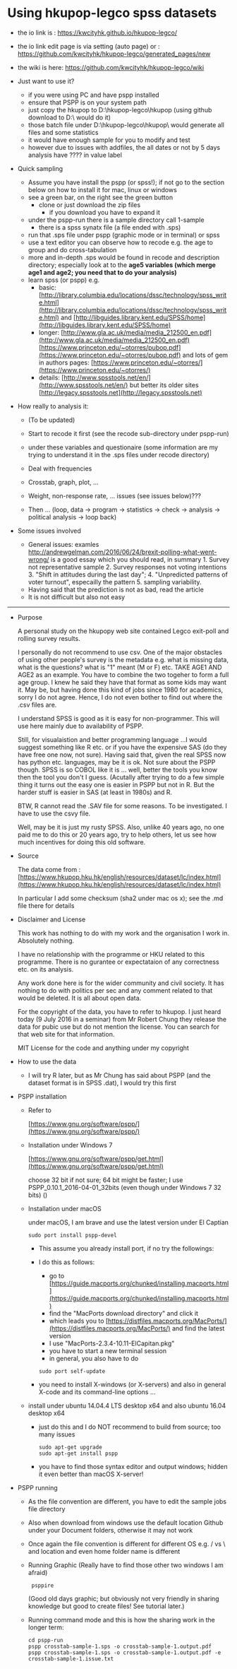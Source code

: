 # Using hkupop-legco spss datasets

* the io link is : https://kwcityhk.github.io/hkupop-legco/
* the io link edit page is via setting (auto page) or : https://github.com/kwcityhk/hkupop-legco/generated_pages/new
* the wiki is here: https://github.com/kwcityhk/hkupop-legco/wiki

* Just want to use it?

	- if you were using PC and have pspp installed
	- ensure that PSPP is on your system path
	- just copy the hkupop to D:\hkupop-legco\hkupop
		(using github download to D:\ would do it)
	- those batch file under D:\hkupop-legco\hkupop\ would generate all files and some statistics
	- it would have enough sample for you to modify and test
	- however due to issues with addfiles, the all dates or not by 5 days analysis have ???? in value label

* Quick sampling

    - Assume you have install the pspp (or spss!); if not go to the section below on how to install it for mac, linux or windows
    - see a green bar, on the right see the green button
        - clone or just download the zip files
            - if you download you have to expand it
    - under the pspp-run there is a sample directory call 1-sample
        - there is a spss synatx file (a file ended with .sps)
    - run that .sps file under pspp (graphic mode or in terminal) or spss
    - use a text editor you can observe how to recode e.g. the age to group and do cross-tabulation
    - more and in-depth .sps would be found in recode and description directory; 
        especially look at to the **age5 variables (which merge age1 and age2; you need that to do your analysis)**
    - learn spss (or pspp) e.g. 
        - basic:    [http://library.columbia.edu/locations/dssc/technology/spss_write.html](http://library.columbia.edu/locations/dssc/technology/spss_write.html) and
                    [http://libguides.library.kent.edu/SPSS/home](http://libguides.library.kent.edu/SPSS/home)
        - longer:   [http://www.gla.ac.uk/media/media_212500_en.pdf](http://www.gla.ac.uk/media/media_212500_en.pdf)
                    [https://www.princeton.edu/~otorres/pubop.pdf](https://www.princeton.edu/~otorres/pubop.pdf)
                    and lots of gem in authors pages: [https://www.princeton.edu/~otorres/](https://www.princeton.edu/~otorres/)
        - details:  [http://www.spsstools.net/en/](http://www.spsstools.net/en/)
                    but better its older sites 
                    [http://legacy.spsstools.net](http://legacy.spsstools.net)

* How really to analysis it:

    - (To be updated)
    - Start to recode it first (see the recode sub-directory under pspp-run)
    - under these variables and questionaire (some information are my trying to understand it in the .sps files under recode directory)

    - Deal with frequencies
    - Crosstab, graph, plot, ...
    - Weight, non-response rate, ... issues (see issues below)??? 

    - Then ... (loop, data -> program -> statistics -> check -> analysis -> political analysis -> loop back)

* Some issues involved

    - General issues: examles http://andrewgelman.com/2016/06/24/brexit-polling-what-went-wrong/ is a good essay which you should read, in summary
            1. Survey not representative sample 
            2. Survey responses not voting intentions
            3. "Shift in attitudes during the last day";
            4. "Unpredicted patterns of voter turnout", especailly the pattern
            5. sampling variability. 
    - Having said that the prediction is not as bad, read the article
    - It is not difficult but also not easy


------------------------------------------------------------

* Purpose

    A personal study on the hkupopy web site contained Legco exit-poll and rolling survey results.

    I personally do not recommend to use csv.  One of the major obstacles of using other people's survey is the metadata e.g. what is missing data, what is the questions? what is "1" meant (M or F) etc.  TAKE AGE1 AND AGE2 as an example.  You have to combine the two togeher to form a full age group.  I knew he said they have that format as some kids may want it.  May be, but having done this kind of jobs since 1980 for academics, sorry I do not agree.  Hence, I do not even bother to find out where the .csv files are. 

    I understand SPSS is good as it is easy for non-programmer.  This will use here mainly due to availability of PSPP. 

    Still, for visualaistion and better programming language ...I would suggest something like R etc. or if you have the expensive SAS (do they have free one now, not sure).  Having said that, given the real SPSS now has python etc. languages, may be it is ok.  Not sure about the PSPP though.  SPSS is so COBOL like it is ... well, better the tools you know then the tool you don't I guess.  (Acutally after trying to do a few simple thing it turns out the easy one is easier in PSPP but not in R.  But the harder stuff is easier in SAS (at least in 1980s) and R.  
    
    BTW, R cannot read the .SAV file for some reasons.  To be investigated.  I have to use the csvy file.  

    Well, may be it is just my rusty SPSS.  Also, unlike 40 years ago, no one paid me to do this or 20 years ago, try to help others, let us see how much incentives for doing this old software.  

* Source

    The data come from : [https://www.hkupop.hku.hk/english/resources/dataset/lc/index.html](https://www.hkupop.hku.hk/english/resources/dataset/lc/index.html)

    In particular I add some checksum (sha2 under mac os x); see the .md file there for details

* Disclaimer and License

    This work has nothing to do with my work and the organisation I work in.  Absolutely nothing.

    I have no relationship with the programme or HKU related to this programme.  There is no gurantee or expectataion of any correctness etc. on its analysis.

    Any work done here is for the wider community and civil society.  It has nothing to do with politics per sec and any comment related to that would be deleted.  It is all about open data.

    For the copyright of the data, you have to refer to hkupop.  I just heard today (9 July 2016 in a seminar) from Mr Robert Chung they release the data for pubic use but do not mention the license.  You can search for that web site for that information.

    MIT License for the code and anything under my copyright

* How to use the data

    -   I will try R later, but as Mr Chung has said about PSPP (and the dataset format is in SPSS .dat), I would try this first

* PSPP installation

    -   Refer to

        [https://www.gnu.org/software/pspp/](https://www.gnu.org/software/pspp/)
		
	-	Installation under Windows 7
	
		[https://www.gnu.org/software/pspp/get.html](https://www.gnu.org/software/pspp/get.html)
		
		choose 32 bit if not sure;  64 bit might be faster; I use PSPP_0.10.1_2016-04-01_32bits (even though under Windows 7 32 bits) ()
		

    -   Installation under macOS

        under macOS, I am brave and use the latest version under El Captian 

        ```
        sudo port install pspp-devel
        ```

        - This assume you already install port, if no try the followings:
        - I do this as follows: 
            - go to [https://guide.macports.org/chunked/installing.macports.html](https://guide.macports.org/chunked/installing.macports.html)
            - find the "MacPorts download directory" and click it
            - which leads you to [https://distfiles.macports.org/MacPorts/](https://distfiles.macports.org/MacPorts/) and find the latest version
            - I use "MacPorts-2.3.4-10.11-ElCapitan.pkg"
            - you have to start a new terminal session
            - in general, you also have to do

            ```
            sudo port self-update
            ```

        - you need to install X-windows (or X-servers) and also in general X-code and its command-line options ...

    -   install under ubuntu 14.04.4 LTS desktop x64 and also ubuntu 16.04 desktop x64

		- just do this and I do NOT recommend to build from source; too many issues
	
			```
			sudo apt-get upgrade
			sudo apt-get install pspp
			```
		
		- you have to find those syntax editor and output windows; 
			hidden it even better than macOS X-server!
	
* PSPP running	

    -   As the file convention are different, you have to edit the sample jobs file directory
	
	-	Also when download from windows use the default location Github under your Document folders, otherwise it may not work
	
	-	Once again the file convention is different for different OS e.g. / vs \ and location and even home folder name is different

    -   Running Graphic (Really have to find those other two windows I am afraid)

        ```
         psppire
        ```

         (Good old days graphic; but obviously not very friendly in sharing knowledge but good to create files! See tutorial later.)

    -   Running command mode and this is how the sharing work in the longer term:

        ```
        cd pspp-run
        pspp crosstab-sample-1.sps -o crosstab-sample-1.output.pdf
        pspp crosstab-sample-1.sps -o crosstab-sample-1.output.pdf -e crosstab-sample-1.issue.txt
    
        ```

        



